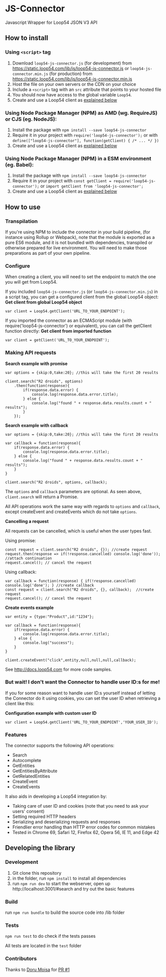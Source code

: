 # JS-Connector

Javascript Wrapper for Loop54 JSON V3 API

## How to install

### Using `<script>` tag

1. Download `loop54-js-connector.js` (for development) from
   <https://static.loop54.com/lib/js/loop54-js-connector.js> or
   `loop54-js-connector.min.js` (for production) from
   <https://static.loop54.com/lib/js/loop54-js-connector.min.js>
2. Host the file on your own servers or the CDN on your choice
3. Include a `<script>` tag with an `src` attribute that points to your hosted file
4. You should now have access to the global variable `Loop54`.
5. Create and use a Loop54 client as [explained below](#how-to-use)

### Using Node Package Manager (NPM) as AMD (wg. RequireJS) or CJS (eg. NodeJS):

1. Install the package with `npm install --save loop54-js-connector`
2. Require it in your project with `require('loop54-js-connector');` or with `define(["loop54-js-connector"], function(getClient) { /* ... */ })`
3. Create and use a Loop54 client as [explained below](#how-to-use)

### Using Node Package Manager (NPM) in a ESM environment (eg. Babel):

1. Install the package with `npm install --save loop54-js-connector`
2. Require it in your project with `const getClient = require('loop54-js-connector');` or `import getClient from 'loop54-js-connector';`
3. Create and use a Loop54 client as [explained below](#how-to-use)

## How to use

### Transpilation

If you're using NPM to include the connector in your build pipeline, (for instance using Rollup or Webpack),
note that the module is exported as a pure ES6 module, and it is not bundled with dependencies, transpiled or otherwise prepared for live environment. 
You will need to make those preparations as part of your own pipeline.

### Configure

When creating a client, you will need to set the endpoint to match the one you will get from Loop54.

If you included `loop54-js-connector.js` (or `loop54-js-connector.min.js`) in a script tag, 
you can get a configured client from the global Loop54 object:
__Get client from global Loop54 object__
```
var client = Loop54.getClient('URL_TO_YOUR_ENDPOINT');
```

If you imported the connector as an ECMAScript module (with require('loop54-js-connector') or equivalent), 
you can call the getClient function directly:
__Get client from imported function__
```
var client = getClient('URL_TO_YOUR_ENDPOINT');
```

### Making API requests

__Search example with promise__
```
var options = {skip:0,take:20}; //this will take the first 20 results

client.search("R2 droids", options)
	.then(function(response){
		if(response.data.error) {
			console.log(response.data.error.title);
		} else {
			console.log("found " + response.data.results.count + " results");
		}
	});
```

__Search example with callback__
```
var options = {skip:0,take:20}; //this will take the first 20 results

var callback = function(response){
	if(response.data.error) {
		console.log(response.data.error.title);
	} else {
		console.log("found " + response.data.results.count + " results");
	}
}

client.search("R2 droids", options, callback);
```

The `options` and `callback` parameters are optional. As seen above,
`client.search` will return a Promise.

All API operations work the same way with regards to `options` and `callback`,
except createEvent and createEvents which do not take `options`.

__Cancelling a request__

All requests can be cancelled, which is useful when the user types fast.

Using promise:
```
const request = client.search("R2 droids", {}); //create request
request.then(response => if(!response.cancelled) console.log('done')); //attach continuation
request.cancel(); // cancel the request
```

Using callback:
```
var callback = function(response) { if(!response.cancelled) console.log('done'); } //create callback
const request = client.search("R2 droids", {}, callback);  //create request
request.cancel(); // cancel the request
```

__Create events example__

```
var entity = {type:"Product",id:"1234"};

var callback = function(response){
	if(response.data.error) {
		console.log(response.data.error.title);
	} else {
		console.log("success");
	}
}

client.createEvent("click",entity,null,null,null,callback);
```

See http://docs.loop54.com for more code samples.

### But wait! I don't want the Connector to handle user ID:s for me!

If you for some reason want to handle user ID:s yourself instead of letting the
Connector do it using cookies, you can set the user ID when retrieving a client
like this:

__Configuration example with custom user ID__
```
var client = Loop54.getClient('URL_TO_YOUR_ENDPOINT','YOUR_USER_ID');
```

### Features

The connector supports the following API operations:

- Search
- Autocomplete
- GetEntities
- GetEntitiesByAttribute
- GetRelatedEntities
- CreateEvent
- CreateEvents

It also aids in developing a Loop54 integration by:

- Taking care of user ID and cookies (note that you need to ask your users'
  consent)
- Setting required HTTP headers
- Serializing and deserializing requests and responses
- Friendlier error handling than HTTP error codes for common mistakes
- Tested in Chrome 69, Safari 12, Firefox 62, Opera 56, IE 11, and Edge 42

## Developing the library

### Development

1. Git clone this repository
2. in the folder, run `npm install` to install all dependencies
3. run `npm run dev` to start the webserver, open up
   http://localhost:3001/#search and try out the basic features

### Build

run `npm run bundle` to build the source code into /lib folder

### Tests

`npm run test` to do check if the tests passes

All tests are located in the `test` folder

### Contributors
Thanks to [Doru Moisa](https://github.com/moisadoru) for [PR #1](https://github.com/LoopFiftyFour/JS-Connector/pull/1)
